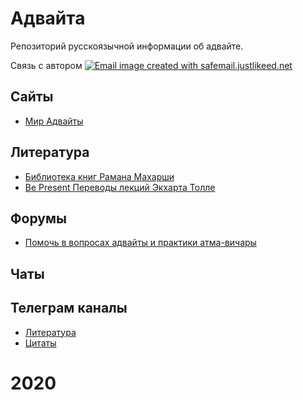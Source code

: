 # Адвайта
Репозиторий русскоязычной информации об адвайте.

Связь с автором <a href="http://safemail.justlikeed.net/" target="_blank"><img src="http://safemail.justlikeed.net/e/bec2b0e74719eb48a5723196469f5cab.png" border="0" align="absbottom" title="Email image created with safemail.justlikeed.net"></a>

## Сайты
+ [Мир Адвайты](http://advaitaworld.com/)

## Литература
+ [Библиотека книг Рамана Махарши](http://ramana.ru/books/index.html)
+ [Be Present Переводы лекций Экхарта Толле](https://sites.google.com/site/bepresent44/home)


## Форумы
+ [Помочь в вопросах адвайты и практики атма-вичары](http://selfrealization.info/threads/%D0%9E%D0%B1%D1%80%D0%B0%D1%89%D0%B5%D0%BD%D0%B8%D0%B5-%D0%BA-%D0%B3%D0%BE%D1%81%D1%82%D1%8F%D0%BC-%D0%BD%D0%B0%D1%88%D0%B5%D0%B3%D0%BE-%D1%84%D0%BE%D1%80%D1%83%D0%BC%D0%B0.1046/)


## Чаты


## Телеграм каналы
 

+ [Литература](https://github.com/helix4d/advita-ru/blob/master/list_of_references)
+ [Цитаты](https://github.com/helix4d/advita-ru/blob/master/quotes.md)
# <a name="1head">2020</a>


